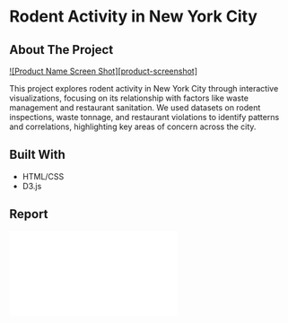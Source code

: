 # Rodent Activity in New York City

## About The Project

[![Product Name Screen Shot][product-screenshot]](https://example.com)

This project explores rodent activity in New York City through interactive visualizations, focusing on its relationship with factors like waste management and restaurant sanitation. We used datasets on rodent inspections, waste tonnage, and restaurant violations to identify patterns and correlations, highlighting key areas of concern across the city.
## Built With
- HTML/CSS
- D3.js

## Report
![Rodent NYC Report](RodentNYCReport.pdf)
